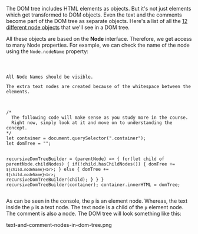 The DOM tree includes HTML
elements as objects. But it's not
just elements which get transformed
to DOM objects. Even the text and the comments
become part of the DOM tree as separate objects.
Here's a list
of all the
[12 different node objects](https://www.w3schools.com/XML/dom_nodetype.asp)
that we'll see
in a DOM tree.

All these objects are
based on the **Node** interface.
Therefore,
we get access to
many Node properties.
For example,
we can check
the name of the node
using the `Node.nodeName` property:

<codeblock language="javascript" type="exercise" testMode="fixedInput">
<code>
<panel language="html">
<div class="container"><p>All Node Names should be visible.</p><!-- Comments are nodes too --><div>The extra text nodes are created because of the whitespace between the elements.</div></div>
</panel>
<panel language="javascript">
/*
  The following code will make sense as you study more in the course.
  Right now, simply look at it and move on to understanding the concept.
*/
let container = document.querySelector(".container");
let domTree = "";

recursiveDomTreeBuilder = (parentNode) => {
  for(let child of parentNode.childNodes) {
    if(!child.hasChildNodes()) {
      domTree += `${child.nodeName}<br>`;
    } else {
      domTree += `${child.nodeName}<br>`;
      recursiveDomTreeBuilder(child);
    }
  }
}
recursiveDomTreeBuilder(container);
container.innerHTML = domTree;
</panel>
</code>
</codeblock>

As can be seen in the console,
the `p` is an element node.
Whereas, the text inside
the `p` is a text node.
The text node is
a child of the `p` element node.
The comment is also a node.
The DOM tree will look
something like this:

<image>text-and-comment-nodes-in-dom-tree.png</image>